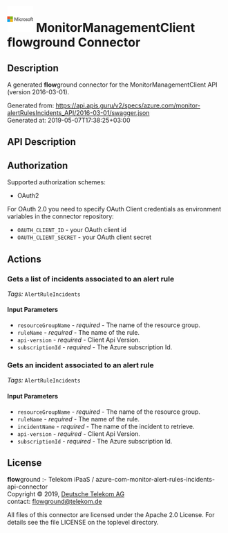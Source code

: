 # ![LOGO](logo.png) MonitorManagementClient **flow**ground Connector

## Description

A generated **flow**ground connector for the MonitorManagementClient API (version 2016-03-01).

Generated from: https://api.apis.guru/v2/specs/azure.com/monitor-alertRulesIncidents_API/2016-03-01/swagger.json<br/>
Generated at: 2019-05-07T17:38:25+03:00

## API Description



## Authorization

Supported authorization schemes:
- OAuth2

For OAuth 2.0 you need to specify OAuth Client credentials as environment variables in the connector repository:
* `OAUTH_CLIENT_ID` - your OAuth client id
* `OAUTH_CLIENT_SECRET` - your OAuth client secret

## Actions

### Gets a list of incidents associated to an alert rule

*Tags:* `AlertRuleIncidents`

#### Input Parameters
* `resourceGroupName` - _required_ - The name of the resource group.
* `ruleName` - _required_ - The name of the rule.
* `api-version` - _required_ - Client Api Version.
* `subscriptionId` - _required_ - The Azure subscription Id.

### Gets an incident associated to an alert rule

*Tags:* `AlertRuleIncidents`

#### Input Parameters
* `resourceGroupName` - _required_ - The name of the resource group.
* `ruleName` - _required_ - The name of the rule.
* `incidentName` - _required_ - The name of the incident to retrieve.
* `api-version` - _required_ - Client Api Version.
* `subscriptionId` - _required_ - The Azure subscription Id.

## License

**flow**ground :- Telekom iPaaS / azure-com-monitor-alert-rules-incidents-api-connector<br/>
Copyright © 2019, [Deutsche Telekom AG](https://www.telekom.de)<br/>
contact: flowground@telekom.de

All files of this connector are licensed under the Apache 2.0 License. For details
see the file LICENSE on the toplevel directory.
